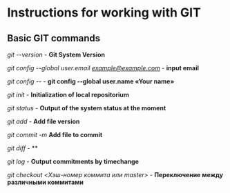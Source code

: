 # Instructions for working with GIT

## Basic GIT commands

*git --version* - **Git System Version**

*git config --global user.email example@example.com* - **input email**

*git config --* - **git config --global user.name «Your name»**

*git init* - **Initialization of local repositorium**

*git status* - **Output of the system status at the moment**

*git add* - **Add file version**

*git commit -m* **Add file to commit**

*git diff* - **

*git log* - **Output commitments by timechange**

*git checkout <Хэш-номер коммита или master>* - **Переключение между различными коммитами**